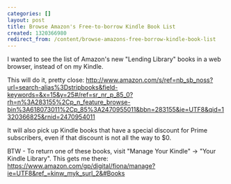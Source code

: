 ```yaml
---
categories: []
layout: post
title: Browse Amazon's Free-to-borrow Kindle Book List
created: 1320366980
redirect_from: /content/browse-amazons-free-borrow-kindle-book-list
---
```

I wanted to see the list of Amazon's new "Lending Library" books in a web browser, instead of on my Kindle.

This will do it, pretty close:
http://www.amazon.com/s/ref=nb_sb_noss?url=search-alias%3Dstripbooks&field-keywords=&x=15&y=25#/ref=sr_nr_p_85_0?rh=n%3A283155%2Cp_n_feature_browse-bin%3A618073011%2Cp_85%3A2470955011&bbn=283155&ie=UTF8&qid=1320366825&rnid=2470954011

It will also pick up Kindle books that have a special discount for Prime subscribers, even if that discount is not all the way to $0.

BTW - To return one of these books, visit "Manage Your Kindle" -> "Your Kindle Library".  This gets me there: https://www.amazon.com/gp/digital/fiona/manage?ie=UTF8&ref_=kinw_myk_surl_2&#Books

